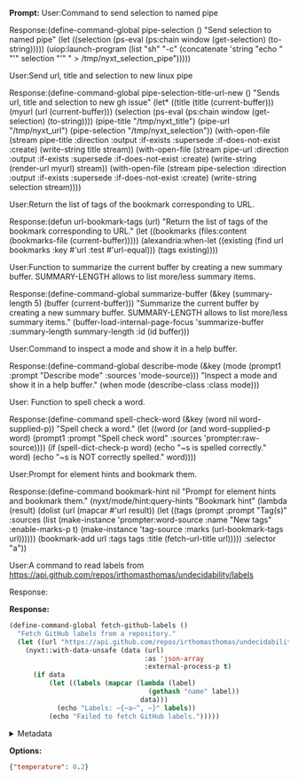 **Prompt:**
User:Command to send selection to named pipe

Response:(define-command-global pipe-selection ()
"Send selection to named pipe"
(let ((selection (ps-eval (ps:chain window (get-selection) (to-string)))))
    (uiop:launch-program (list "sh" "-c" (concatenate 'string "echo " "'" selection "'" " > /tmp/nyxt_selection_pipe")))))


User:Send url, title and selection to new linux pipe

Response:(define-command-global pipe-selection-title-url-new ()
"Sends url, title and selection to new gh issue"
(let* ((title (title (current-buffer)))
        (myurl (url (current-buffer)))
        (selection (ps-eval (ps:chain window (get-selection) (to-string))))
        (pipe-title "/tmp/nyxt_title")
        (pipe-url "/tmp/nyxt_url")
        (pipe-selection "/tmp/nyxt_selection"))
    (with-open-file (stream pipe-title
                        :direction :output
                        :if-exists :supersede
                        :if-does-not-exist :create)
    (write-string title stream))
    (with-open-file (stream pipe-url
                        :direction :output
                        :if-exists :supersede
                        :if-does-not-exist :create)
    (write-string (render-url myurl) stream))
    (with-open-file (stream pipe-selection
                        :direction :output
                        :if-exists :supersede
                        :if-does-not-exist :create)
    (write-string selection stream))))


User:Return the list of tags of the bookmark corresponding to URL.

Response:(defun url-bookmark-tags (url)
"Return the list of tags of the bookmark corresponding to URL."
(let ((bookmarks (files:content (bookmarks-file (current-buffer)))))
(alexandria:when-let ((existing
                       (find url bookmarks :key #'url :test #'url-equal)))
  (tags existing))))


User:Function to summarize the current buffer by creating a new summary buffer.
SUMMARY-LENGTH allows to list more/less summary items.

Response:(define-command-global summarize-buffer
(&key (summary-length 5) (buffer (current-buffer)))
"Summarize the current buffer by creating a new summary buffer.
SUMMARY-LENGTH allows to list more/less summary items."
(buffer-load-internal-page-focus 'summarize-buffer :summary-length
                                summary-length :id (id buffer)))


User:Command to inspect a mode and show it in a help buffer.

Response:(define-command-global describe-mode
(&key (mode (prompt1 :prompt "Describe mode" :sources 'mode-source)))
"Inspect a mode and show it in a help buffer."
(when mode (describe-class :class mode)))

User: Function to spell check a word.

Response:(define-command spell-check-word
    (&key (word nil word-supplied-p))
"Spell check a word."
(let ((word
        (or (and word-supplied-p word)
            (prompt1 :prompt "Spell check word" :sources
                    'prompter:raw-source))))
    (if (spell-dict-check-p word)
        (echo "~s is spelled correctly." word)
        (echo "~s is NOT correctly spelled." word))))


User:Prompt for element hints and bookmark them.

Response:(define-command bookmark-hint
nil
"Prompt for element hints and bookmark them."
(nyxt/mode/hint:query-hints "Bookmark hint"
                            (lambda (result)
                                (dolist (url (mapcar #'url result))
                                (let ((tags
                                        (prompt :prompt "Tag(s)" :sources
                                                (list
                                                (make-instance
                                                'prompter:word-source :name
                                                "New tags" :enable-marks-p
                                                t)
                                                (make-instance 'tag-source
                                                                :marks
                                                                (url-bookmark-tags
                                                                url))))))
                                    (bookmark-add url :tags tags :title
                                                (fetch-url-title url)))))
                            :selector "a"))


User:A command to read labels from https://api.github.com/repos/irthomasthomas/undecidability/labels

Response:


**Response:**
```lisp
(define-command-global fetch-github-labels ()
  "Fetch GitHub labels from a repository."
  (let ((url "https://api.github.com/repos/irthomasthomas/undecidability/labels"))
    (nyxt::with-data-unsafe (data (url)
                                  :as 'json-array
                                  :external-process-p t)
      (if data
          (let ((labels (mapcar (lambda (label)
                                   (gethash "name" label))
                                 data)))
            (echo "Labels: ~{~a~^, ~}" labels))
          (echo "Failed to fetch GitHub labels.")))))
```

<details><summary>Metadata</summary>

- Duration: 18171 ms
- Datetime: 2023-12-05T21:21:44.468762
- Model: gpt-4-1106-preview

</details>

**Options:**
```json
{"temperature": 0.2}
```

